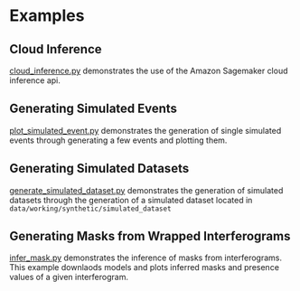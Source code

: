# Examples

## Cloud Inference
[cloud_inference.py](cloud_inference.py) demonstrates the use of the Amazon Sagemaker cloud inference api.

## Generating Simulated Events
[plot_simulated_event.py](plot_simulated_event.py) demonstrates the generation of single simulated events through generating a few events and plotting them.

## Generating Simulated Datasets
[generate_simulated_dataset.py](generate_simulated_dataset.py) demonstrates the generation of simulated datasets through the generation of a simulated dataset located in `data/working/synthetic/simulated_dataset`

## Generating Masks from Wrapped Interferograms
[infer_mask.py](infer_mask.py) demonstrates the inference of masks from interferograms. This example downlaods models and plots inferred masks and presence values of a given interferogram.